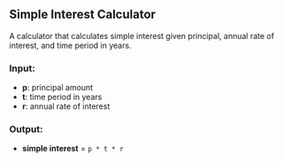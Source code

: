 ## Simple Interest Calculator

A calculator that calculates simple interest given principal, annual rate of interest, and time period in years.

### Input:
- **p**: principal amount
- **t**: time period in years
- **r**: annual rate of interest

### Output:
- **simple interest** = `p * t * r`
